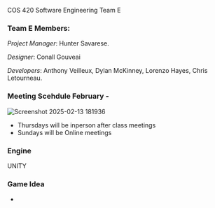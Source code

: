 COS 420 Software Engineering Team E 

### Team E Members: 

_Project Manager_: Hunter Savarese.

_Designer_: Conall Gouveai

_Developers_: Anthony Veilleux, Dylan McKinney, Lorenzo Hayes, Chris Letourneau.

### Meeting Scehdule February - 

![Screenshot 2025-02-13 181936](https://github.com/user-attachments/assets/26b7b69e-41bf-4e3d-8e37-54f46d45c7b2)

- Thursdays will be inperson after class meetings
- Sundays will be Online meetings


### Engine
UNITY

### Game Idea
- 
